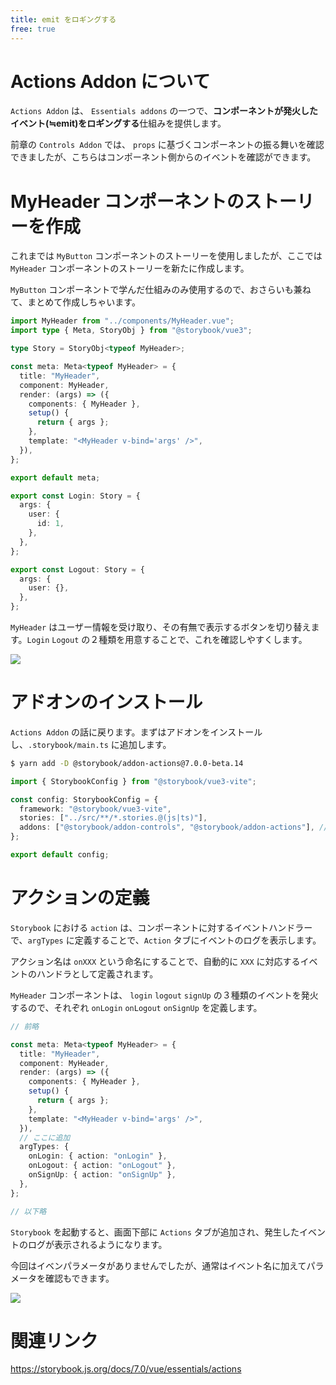 ```yaml
---
title: emit をロギングする
free: true
---
```


# Actions Addon について

`Actions Addon` は、 `Essentials addons` の一つで、**コンポーネントが発火したイベント(≒emit)をロギングする**仕組みを提供します。

前章の `Controls Addon` では、 `props` に基づくコンポーネントの振る舞いを確認できましたが、こちらはコンポーネント側からのイベントを確認ができます。

# MyHeader コンポーネントのストーリーを作成

これまでは `MyButton` コンポーネントのストーリーを使用しましたが、ここでは `MyHeader` コンポーネントのストーリーを新たに作成します。

`MyButton` コンポーネントで学んだ仕組みのみ使用するので、おさらいも兼ねて、まとめて作成しちゃいます。

```ts:src/stories/MyHeader.stories.ts
import MyHeader from "../components/MyHeader.vue";
import type { Meta, StoryObj } from "@storybook/vue3";

type Story = StoryObj<typeof MyHeader>;

const meta: Meta<typeof MyHeader> = {
  title: "MyHeader",
  component: MyHeader,
  render: (args) => ({
    components: { MyHeader },
    setup() {
      return { args };
    },
    template: "<MyHeader v-bind='args' />",
  }),
};

export default meta;

export const Login: Story = {
  args: {
    user: {
      id: 1,
    },
  },
};

export const Logout: Story = {
  args: {
    user: {},
  },
};
```

`MyHeader` はユーザー情報を受け取り、その有無で表示するボタンを切り替えます。`Login` `Logout` の２種類を用意することで、これを確認しやすくします。

![](https://storage.googleapis.com/zenn-user-upload/9b706c030ab3-20221226.gif)

# アドオンのインストール

`Actions Addon` の話に戻ります。まずはアドオンをインストールし、`.storybook/main.ts` に追加します。

```bash
$ yarn add -D @storybook/addon-actions@7.0.0-beta.14
```

```ts:.storybook/main.ts
import { StorybookConfig } from "@storybook/vue3-vite";

const config: StorybookConfig = {
  framework: "@storybook/vue3-vite",
  stories: ["../src/**/*.stories.@(js|ts)"],
  addons: ["@storybook/addon-controls", "@storybook/addon-actions"], // 追加
};

export default config;
```

# アクションの定義

`Storybook` における `action` は、コンポーネントに対するイベントハンドラーで、`argTypes` に定義することで、`Action` タブにイベントのログを表示します。

アクション名は `onXXX` という命名にすることで、自動的に `XXX` に対応するイベントのハンドラとして定義されます。

`MyHeader` コンポーネントは、 `login` `logout` `signUp` の３種類のイベントを発火するので、それぞれ `onLogin` `onLogout` `onSignUp` を定義します。

```ts:src/stories/MyHeader.stories.ts
// 前略

const meta: Meta<typeof MyHeader> = {
  title: "MyHeader",
  component: MyHeader,
  render: (args) => ({
    components: { MyHeader },
    setup() {
      return { args };
    },
    template: "<MyHeader v-bind='args' />",
  }),
  // ここに追加
  argTypes: {
    onLogin: { action: "onLogin" },
    onLogout: { action: "onLogout" },
    onSignUp: { action: "onSignUp" },
  },
};

// 以下略
```

`Storybook` を起動すると、画面下部に `Actions` タブが追加され、発生したイベントのログが表示されるようになります。

今回はイベンパラメータがありませんでしたが、通常はイベント名に加えてパラメータを確認もできます。

![](https://storage.googleapis.com/zenn-user-upload/8b744bfb7752-20221226.gif)

# 関連リンク

https://storybook.js.org/docs/7.0/vue/essentials/actions